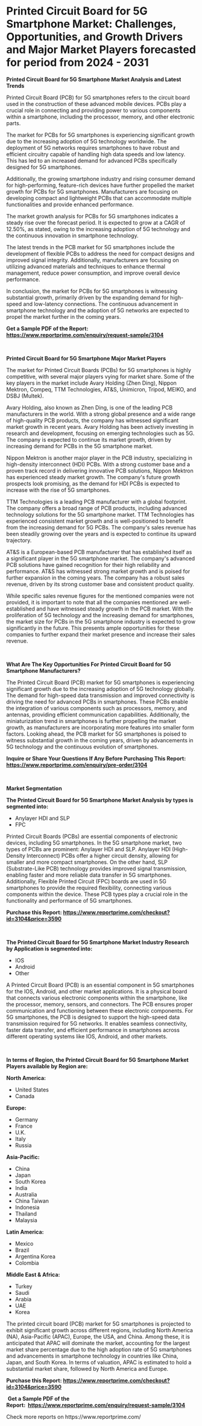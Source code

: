 <p><h1>Printed Circuit Board for 5G Smartphone Market: Challenges, Opportunities, and Growth Drivers and Major Market Players forecasted for period from 2024 - 2031</h1></p><p><strong>Printed Circuit Board for 5G Smartphone Market Analysis and Latest Trends</strong></p>
<p><p>Printed Circuit Board (PCB) for 5G smartphones refers to the circuit board used in the construction of these advanced mobile devices. PCBs play a crucial role in connecting and providing power to various components within a smartphone, including the processor, memory, and other electronic parts.</p><p>The market for PCBs for 5G smartphones is experiencing significant growth due to the increasing adoption of 5G technology worldwide. The deployment of 5G networks requires smartphones to have robust and efficient circuitry capable of handling high data speeds and low latency. This has led to an increased demand for advanced PCBs specifically designed for 5G smartphones.</p><p>Additionally, the growing smartphone industry and rising consumer demand for high-performing, feature-rich devices have further propelled the market growth for PCBs for 5G smartphones. Manufacturers are focusing on developing compact and lightweight PCBs that can accommodate multiple functionalities and provide enhanced performance.</p><p>The market growth analysis for PCBs for 5G smartphones indicates a steady rise over the forecast period. It is expected to grow at a CAGR of 12.50%, as stated, owing to the increasing adoption of 5G technology and the continuous innovation in smartphone technology.</p><p>The latest trends in the PCB market for 5G smartphones include the development of flexible PCBs to address the need for compact designs and improved signal integrity. Additionally, manufacturers are focusing on utilizing advanced materials and techniques to enhance thermal management, reduce power consumption, and improve overall device performance.</p><p>In conclusion, the market for PCBs for 5G smartphones is witnessing substantial growth, primarily driven by the expanding demand for high-speed and low-latency connections. The continuous advancement in smartphone technology and the adoption of 5G networks are expected to propel the market further in the coming years.</p></p>
<p><strong>Get a Sample PDF of the Report:&nbsp; <a href="https://www.reportprime.com/enquiry/request-sample/3104">https://www.reportprime.com/enquiry/request-sample/3104</a></strong></p>
<p>&nbsp;</p>
<p><strong>Printed Circuit Board for 5G Smartphone Major Market Players</strong></p>
<p><p>The market for Printed Circuit Boards (PCBs) for 5G smartphones is highly competitive, with several major players vying for market share. Some of the key players in the market include Avary Holding (Zhen Ding), Nippon Mektron, Compeq, TTM Technologies, AT&S, Unimicron, Tripod, MEIKO, and DSBJ (Multek).</p><p>Avary Holding, also known as Zhen Ding, is one of the leading PCB manufacturers in the world. With a strong global presence and a wide range of high-quality PCB products, the company has witnessed significant market growth in recent years. Avary Holding has been actively investing in research and development, focusing on emerging technologies such as 5G. The company is expected to continue its market growth, driven by increasing demand for PCBs in the 5G smartphone market.</p><p>Nippon Mektron is another major player in the PCB industry, specializing in high-density interconnect (HDI) PCBs. With a strong customer base and a proven track record in delivering innovative PCB solutions, Nippon Mektron has experienced steady market growth. The company's future growth prospects look promising, as the demand for HDI PCBs is expected to increase with the rise of 5G smartphones.</p><p>TTM Technologies is a leading PCB manufacturer with a global footprint. The company offers a broad range of PCB products, including advanced technology solutions for the 5G smartphone market. TTM Technologies has experienced consistent market growth and is well-positioned to benefit from the increasing demand for 5G PCBs. The company's sales revenue has been steadily growing over the years and is expected to continue its upward trajectory.</p><p>AT&S is a European-based PCB manufacturer that has established itself as a significant player in the 5G smartphone market. The company's advanced PCB solutions have gained recognition for their high reliability and performance. AT&S has witnessed strong market growth and is poised for further expansion in the coming years. The company has a robust sales revenue, driven by its strong customer base and consistent product quality.</p><p>While specific sales revenue figures for the mentioned companies were not provided, it is important to note that all the companies mentioned are well-established and have witnessed steady growth in the PCB market. With the proliferation of 5G technology and the increasing demand for smartphones, the market size for PCBs in the 5G smartphone industry is expected to grow significantly in the future. This presents ample opportunities for these companies to further expand their market presence and increase their sales revenue.</p></p>
<p>&nbsp;</p>
<p><strong>What Are The Key Opportunities For Printed Circuit Board for 5G Smartphone Manufacturers?</strong></p>
<p><p>The Printed Circuit Board (PCB) market for 5G smartphones is experiencing significant growth due to the increasing adoption of 5G technology globally. The demand for high-speed data transmission and improved connectivity is driving the need for advanced PCBs in smartphones. These PCBs enable the integration of various components such as processors, memory, and antennas, providing efficient communication capabilities. Additionally, the miniaturization trend in smartphones is further propelling the market growth, as manufacturers are incorporating more features into smaller form factors. Looking ahead, the PCB market for 5G smartphones is poised to witness substantial growth in the coming years, driven by advancements in 5G technology and the continuous evolution of smartphones.</p></p>
<p><strong>Inquire or Share Your Questions If Any Before Purchasing This Report: <a href="https://www.reportprime.com/enquiry/pre-order/3104">https://www.reportprime.com/enquiry/pre-order/3104</a></strong></p>
<p>&nbsp;</p>
<p><strong>Market Segmentation</strong></p>
<p><strong>The Printed Circuit Board for 5G Smartphone Market Analysis by types is segmented into:</strong></p>
<p><ul><li>Anylayer HDI and SLP</li><li>FPC</li></ul></p>
<p><p>Printed Circuit Boards (PCBs) are essential components of electronic devices, including 5G smartphones. In the 5G smartphone market, two types of PCBs are prominent: Anylayer HDI and SLP. Anylayer HDI (High-Density Interconnect) PCBs offer a higher circuit density, allowing for smaller and more compact smartphones. On the other hand, SLP (Substrate-Like PCB) technology provides improved signal transmission, enabling faster and more reliable data transfer in 5G smartphones. Additionally, Flexible Printed Circuit (FPC) boards are used in 5G smartphones to provide the required flexibility, connecting various components within the device. These PCB types play a crucial role in the functionality and performance of 5G smartphones.</p></p>
<p><strong>Purchase this Report:&nbsp;<a href="https://www.reportprime.com/checkout?id=3104&price=3590">https://www.reportprime.com/checkout?id=3104&price=3590</a></strong></p>
<p>&nbsp;</p>
<p><strong>The Printed Circuit Board for 5G Smartphone Market Industry Research by Application is segmented into:</strong></p>
<p><ul><li>IOS</li><li>Android</li><li>Other</li></ul></p>
<p><p>A Printed Circuit Board (PCB) is an essential component in 5G smartphones for the IOS, Android, and other market applications. It is a physical board that connects various electronic components within the smartphone, like the processor, memory, sensors, and connectors. The PCB ensures proper communication and functioning between these electronic components. For 5G smartphones, the PCB is designed to support the high-speed data transmission required for 5G networks. It enables seamless connectivity, faster data transfer, and efficient performance in smartphones across different operating systems like IOS, Android, and other markets.</p></p>
<p>&nbsp;</p>
<p><strong>In terms of Region, the Printed Circuit Board for 5G Smartphone Market Players available by Region are:</strong></p>
<p>
    <p> <strong> North America: </strong>
        <ul>
            <li>United States</li>
            <li>Canada</li>
        </ul>
        </p> 
    <p> <strong> Europe: </strong>
        <ul>
            <li>Germany</li>
            <li>France</li>
            <li>U.K.</li>
            <li>Italy</li>
            <li>Russia</li>
        </ul>
        </p> 
    <p> <strong> Asia-Pacific: </strong>
        <ul>
            <li>China</li>
            <li>Japan</li>
            <li>South Korea</li>
            <li>India</li>
            <li>Australia</li>
            <li>China Taiwan</li>
            <li>Indonesia</li>
            <li>Thailand</li>
            <li>Malaysia</li>
        </ul>
        </p> 
    <p> <strong> Latin America: </strong>
        <ul>
            <li>Mexico</li>
            <li>Brazil</li>
            <li>Argentina Korea</li>
            <li>Colombia</li>
        </ul>
        </p> 
    <p> <strong> Middle East & Africa: </strong>
        <ul>
            <li>Turkey</li>
            <li>Saudi</li>
            <li>Arabia</li>
            <li>UAE</li>
            <li>Korea</li>
        </ul>
    </p>
    </p>
<p><p>The printed circuit board (PCB) market for 5G smartphones is projected to exhibit significant growth across different regions, including North America (NA), Asia-Pacific (APAC), Europe, the USA, and China. Among these, it is anticipated that APAC will dominate the market, accounting for the largest market share percentage due to the high adoption rate of 5G smartphones and advancements in smartphone technology in countries like China, Japan, and South Korea. In terms of valuation, APAC is estimated to hold a substantial market share, followed by North America and Europe.</p></p>
<p><strong>Purchase this Report: <a href="https://www.reportprime.com/checkout?id=3104&price=3590">https://www.reportprime.com/checkout?id=3104&price=3590</a></strong></p>
<p>&nbsp;<strong>Get a Sample PDF of the Report:&nbsp;&nbsp;<a href="https://www.reportprime.com/enquiry/request-sample/3104">https://www.reportprime.com/enquiry/request-sample/3104</a></strong></p>
<p><strong></strong></p>
<p>Check more reports on https://www.reportprime.com/</p>